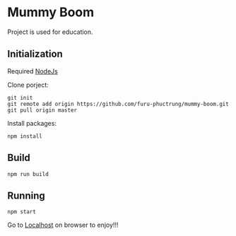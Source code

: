 # Mummy Boom
Project is used for education.
## Initialization
Required [NodeJs](https://nodejs.org)

Clone porject:

```
git init
git remote add origin https://github.com/furu-phuctrung/mummy-boom.git
git pull origin master
```

Install packages:

```
npm install
```
## Build
```
npm run build
```
## Running

```
npm start
```
Go to [Localhost](http://localhost:8080) on browser to enjoy!!!